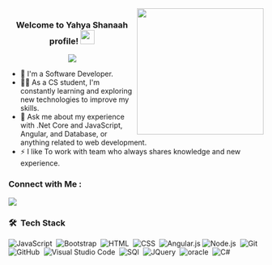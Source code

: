 
<img width="250" align="right" src="https://c.tenor.com/_DOBjnGspYAAAAAM/code-coding.gif">

<h3 align="center">
  Welcome to Yahya Shanaah profile!
  <img src="https://media.giphy.com/media/hvRJCLFzcasrR4ia7z/giphy.gif" width="28">
</h3>

<!-- Typing SVG by DenverCoder1 - https://github.com/DenverCoder1/readme-typing-svg -->
<p align="center">
  <a href="https://github.com/DenverCoder1/readme-typing-svg"><img src="https://readme-typing-svg.herokuapp.com/?lines=Full-stack%20web%20developer;Always%20learning%20new%20things&font=Fira%20Code&center=true&width=440&height=45&color=f75c7e&vCenter=true&size=22"></a>
</p> 

- 🏢 I'm a Software Developer.
- 👨‍💻 As a CS student, I'm constantly learning and exploring new technologies to improve my skills.
- 💬 Ask me about my experience with .Net Core and JavaScript, Angular, and Database, or anything related to web development.
- ⚡ I like To work with team who always shares knowledge and new experience.


### Connect with Me :

<a href="https://www.linkedin.com/in/yahya-shana%E2%80%99ah-5998961b5/" target="_blank"><img src="https://img.shields.io/badge/-Yahya%20Shanaah-0077B5?style=for-the-badge&logo=Linkedin&logoColor=white"/></a>
### 🛠 &nbsp;Tech Stack
![JavaScript](https://img.shields.io/badge/-JavaScript-05122A?style=flat&logo=javascript)&nbsp;
![Bootstrap](https://img.shields.io/badge/-Bootstrap-05122A?style=flat&logo=bootstrap&logoColor=563D7C)&nbsp;
![HTML](https://img.shields.io/badge/-HTML-05122A?style=flat&logo=HTML5)&nbsp;
![CSS](https://img.shields.io/badge/-CSS-05122A?style=flat&logo=CSS3&logoColor=1572B6)&nbsp;
![Angular.js](https://img.shields.io/badge/-Angular-05122A?style=flat&logo=angular)
![Node.js](https://img.shields.io/badge/-Node.js-05122A?style=flat&logo=node.js&logoColor=339933)&nbsp;
![Git](https://img.shields.io/badge/-Git-05122A?style=flat&logo=git)&nbsp;
![GitHub](https://img.shields.io/badge/-GitHub-05122A?style=flat&logo=github)&nbsp;
![Visual Studio Code](https://img.shields.io/badge/-Visual%20Studio%20Code-05122A?style=flat&logo=visual-studio-code&logoColor=007ACC)&nbsp;
![SQl](https://img.shields.io/badge/-SQL-05122A?style=flat&logo=SQL)&nbsp;
![JQuery ](https://img.shields.io/badge/-Jquery-05122A?style=flat&logo=Jquery)&nbsp;
![oracle](https://img.shields.io/badge/-oracle-05122A?style=flat&logo=Oracle)&nbsp;
![C#](https://img.shields.io/badge/-Csharp-05122A?style=flat&logo=Csharp)&nbsp;
